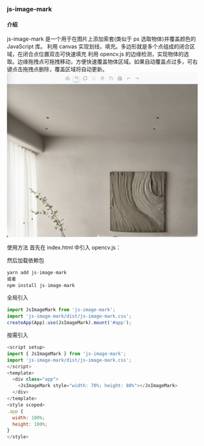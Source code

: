 ### js-image-mark

#### 介绍

js-image-mark 是一个用于在图片上添加索套(类似于 ps 选取物体)并覆盖颜色的 JavaScript 库。
利用 canvas 实现划线，填充。多边形就是多个点组成的闭合区域，在闭合点位置双击可快速填充
利用 opencv.js 的边缘检测，实现物体的选取。边缘拖拽点可拖拽移动，方便快速覆盖物体区域。如果自动覆盖点过多，可右键点击拖拽点删除，覆盖区域将自动更新。
![界面](https://github.com/black-lattice/js-image-mark/blob/main/docs/01.png)

使用方法
首先在 index.html 中引入 opencv.js：

<script async src="https://docs.opencv.org/4.5.5/opencv.js"></script>

然后加载依赖包

```js
yarn add js-image-mark
或者
npm install js-image-mark
```

全局引入

```js
import JsImageMark from 'js-image-mark';
import 'js-image-mark/dist/js-image-mark.css';
createApp(App).use(JsImageMark).mount('#app');
```

按需引入

```js
<script setup>
import { JsImageMark } from 'js-image-mark';
import 'js-image-mark/dist/js-image-mark.css';
</script>
<template>
  <div class="app">
    <JsImageMark style="width: 70%; height: 80%"></JsImageMark>
  </div>
</template>
<style scoped>
.app {
  width: 100%;
  height: 100%;
}
</style>
```
